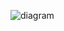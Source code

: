 <!-- http://www.plantuml.com/plantuml/uml/SyfFKj2rKt3CoKnELR1Io4ZDoSa70000 -->
![diagram](http://www.plantuml.com/plantuml/png/ZPBFIWD13CRlynHphEZs0SfIgWMb87WfgCVfR5n7ifEoarNmpxjBqe1JiEYbDCaltvTaPrKuZ3mDw59c69z217zBVOh5VpX_xfz3kQ9XDnlfRU5JvWiV2QSXQt2sy3iYX90LJVmVZAdl4Qunz2VfLqgTcHltfsheNaA4p39iETbmj-T4EM2xoGmzZ4jpkQSyg_I-d8iOIl5hG3pSeGT-42Hbjl2n2bEvDFyjpI8WBhJrIB8wyCsOkeEii4M4reG8KQPhfLC7syakQveocrNzGNvrgGuXbL9H9poExtQ4cs59xs3-ieKzZlPpFhU7iXdsw7x-UceQtT39Zu8QAgQffbcgXqRQqbhB5WexAKb66SsOk95cgvKLv6uQy1i0)
